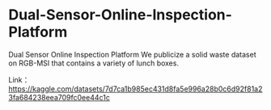 # Dual-Sensor-Online-Inspection-Platform
Dual Sensor Online Inspection Platform
We publicize a solid waste dataset on RGB-MSI that contains a variety of lunch boxes.

Link：https://kaggle.com/datasets/7d7ca1b985ec431d8fa5e996a28b0c6d92f81a23fa684238eea709fc0ee44c1c
